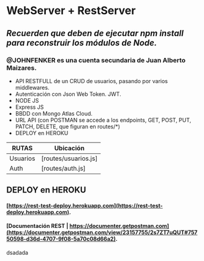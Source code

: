 # WebServer + RestServer
## _Recuerden que deben de ejecutar npm install para reconstruir los módulos de Node._
### @JOHNFENKER es una cuenta secundaria de Juan Alberto Maizares.

* API RESTFULL de un CRUD de usuarios, pasando por varios middlewares.
* Autenticación con Json Web Token. JWT.
* NODE JS
* Express JS
* BBDD con Mongo Atlas Cloud.
* URL API (con POSTMAN se accede a los endpoints, GET, POST, PUT, PATCH, DELETE, que figuran en routes/*)
* DEPLOY en HEROKU

| RUTAS | Ubicación |
| ------ | ------ |
| Usuarios | [routes/usuarios.js] |
| Auth | [routes/auth.js] | 

## DEPLOY en HEROKU
#### [https://rest-test-deploy.herokuapp.com](https://rest-test-deploy.herokuapp.com).
#### [Documentación REST | https://documenter.getpostman.com](https://documenter.getpostman.com/view/23157755/2s7ZT7uQUT#75750598-d36d-4707-9f08-5a70c08d66a2).
dsadada